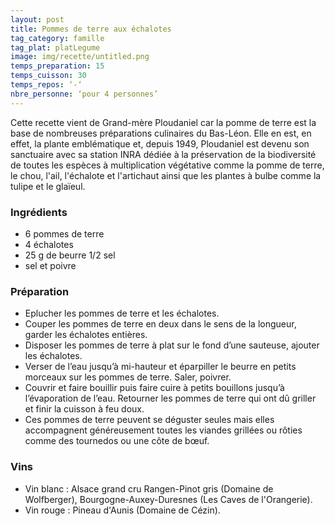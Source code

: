 ```yaml
---
layout: post
title: Pommes de terre aux échalotes
tag_category: famille
tag_plat: platLegume
image: img/recette/untitled.png
temps_preparation: 15
temps_cuisson: 30
temps_repos: ‘-‘
nbre_personne: ‘pour 4 personnes’
---
```

Cette recette vient de Grand-mère Ploudaniel car la pomme de terre est la base de nombreuses préparations culinaires du Bas-Léon. Elle en est, en effet, la plante emblématique et, depuis 1949, Ploudaniel est devenu son sanctuaire avec sa station INRA dédiée à la préservation de la biodiversité de toutes les espèces à multiplication végétative comme la pomme de terre, le chou, l'ail, l'échalote et l'artichaut ainsi que les plantes à bulbe comme la tulipe et le glaïeul.    

### Ingrédients
* 6 pommes de terre
* 4 échalotes
* 25 g de beurre 1/2 sel
* sel et poivre

### Préparation
* Eplucher les pommes de terre et les échalotes.
* Couper les pommes de terre en deux dans le sens de la longueur, garder les échalotes entières.
* Disposer les pommes de terre à plat sur le fond d’une sauteuse, ajouter les échalotes.
* Verser de l’eau jusqu’à mi-hauteur et éparpiller le beurre en petits morceaux sur les pommes de terre. Saler, poivrer.
* Couvrir et faire bouillir puis faire cuire à petits bouillons jusqu’à l’évaporation de l’eau. Retourner les pommes de terre qui ont dû griller et finir la cuisson à feu doux.  
* Ces pommes de terre peuvent se déguster seules mais elles accompagnent généreusement toutes les viandes grillées ou rôties comme des tournedos ou une côte de bœuf.

### Vins
* Vin blanc : Alsace grand cru Rangen-Pinot gris (Domaine de Wolfberger), Bourgogne-Auxey-Duresnes (Les Caves de l'Orangerie).
* Vin rouge : Pineau d'Aunis (Domaine de Cézin).
